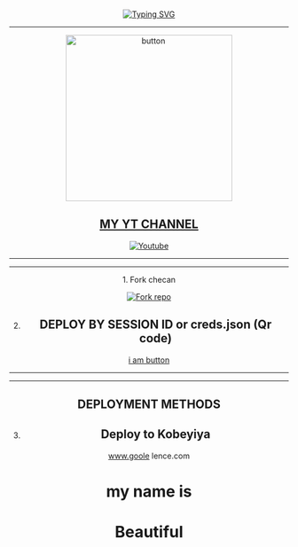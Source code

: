 <br>
 </p>
    <p align="center">
<a href="https://git.io/typing- heroku"><img  NSAMAL." alt="Typing SVG" /></a>

 
  
<div align="center">
</p

<hr>

<hr>

<p align="center">
  <a href="https://youtu.be/WcA7GZuaN0A">
    <img alt="button" height="300" src="https://telegra.ph/file/6857947f644f97b7dbbc5.jpg">





## MY YT CHANNEL

[![Youtube](https://telegra.ph/file/eebe86c26e98ffeae39ea.jpg)](https://youtube.fuck) 

</details>





<hr>

<hr>
1. Fork checan


<a href='https://github.com/cobrs11/HANSAMAL-MD/fork' target="_blank"><img alt='Fork repo' src='https://img.shields.io/badge/Fork This Repo-black?style=for-the-badge&logo=git&logoColor=white'/></a>

2. ## DEPLOY BY SESSION ID or creds.json (Qr code)

<a href="www.google/serch/button"/>i am button</a>
<hr>

<hr>

## DEPLOYMENT METHODS
3. ## Deploy to Kobeyiya 
<a/> www.goole lence.com</a>

 # my name is  

 # Beautiful 
